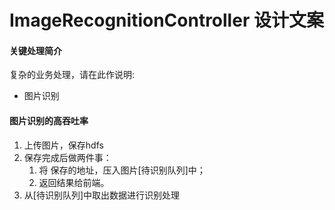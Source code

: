 # ImageRecognitionController 设计文案

#### 关键处理简介
复杂的业务处理，请在此作说明:

* 图片识别

#### 图片识别的高吞吐率
1. 上传图片，保存hdfs 
2. 保存完成后做两件事：
    1) 将 保存的地址，压入图片[待识别队列]中；
    2) 返回结果给前端。
3. 从[待识别队列]中取出数据进行识别处理

